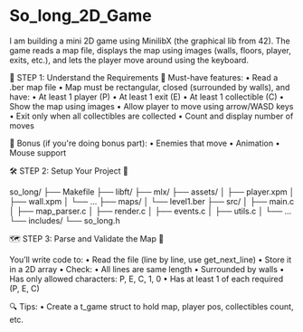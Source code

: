# So_long_2D_Game
I am building a mini 2D game using MinilibX (the graphical lib from 42). The game reads a map file, displays the map using images (walls, floors, player, exits, etc.), and lets the player move around using the keyboard.

🏁 STEP 1: Understand the Requirements 📜
Must-have features:
  • Read a .ber map file
  • Map must be rectangular, closed (surrounded by walls), and have:
      • At least 1 player (P)
      • At least 1 exit (E)
      • At least 1 collectible (C)
  • Show the map using images
  • Allow player to move using arrow/WASD keys
  • Exit only when all collectibles are collected
  • Count and display number of moves

🔗 Bonus (if you're doing bonus part):
  • Enemies that move
  • Animation
  • Mouse support

🛠 STEP 2: Setup Your Project 🔧

so_long/
├── Makefile
├── libft/
├── mlx/
├── assets/
│   ├── player.xpm
│   ├── wall.xpm
│   └── ...
├── maps/
│   └── level1.ber
├── src/
│   ├── main.c
│   ├── map_parser.c
│   ├── render.c
│   ├── events.c
│   ├── utils.c
│   └── ...
└── includes/
    └── so_long.h

🗺 STEP 3: Parse and Validate the Map 🧩

You’ll write code to:
   • Read the file (line by line, use get_next_line)
   • Store it in a 2D array
   • Check:
     • All lines are same length
     • Surrounded by walls
     • Has only allowed characters: P, E, C, 1, 0
     • Has at least 1 of each required (P, E, C)

🔍 Tips:
   • Create a t_game struct to hold map, player pos, collectibles count, etc.


